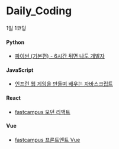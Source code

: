 # Daily_Coding
1일 1코딩

#### Python
- [파이썬 (기본편) - 6시간 뒤면 나도 개발자](SoDoI_Python/Basic_6hours)

#### JavaScript
- [인프런 웹 게임을 만들며 배우는 자바스크립트](JavaScript/Web-game)

#### React
- [fastcampus 모던 리액트](React/begin-react)

#### Vue
- [fastcampus 프론트엔트 Vue](Vue)
